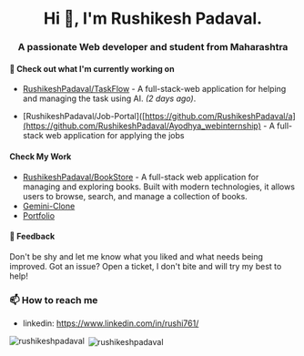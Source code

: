

<h1 align="center">Hi 👋, I'm Rushikesh Padaval.</h1>
<h3 align="center">A passionate Web developer and student from Maharashtra</h3>

#### 👷 Check out what I'm currently working on

 - [RushikeshPadaval/TaskFlow](https://github.com/RushikeshPadaval/TaskFlow) - A full-stack-web application for helping and managing the task using AI. *(2 days ago)*.
 
 - [RushikeshPadaval/Job-Portal]([https://github.com/RushikeshPadaval/a](https://github.com/RushikeshPadaval/Ayodhya_webinternship) - A full-stack web application for applying the jobs  

#### Check My Work
 - [RushikeshPadaval/BookStore](https://github.com/RushikeshPadaval/BookStore) - A full-stack web application for managing and exploring books. Built with modern technologies, it allows users to browse, search, and manage a collection of books.
 - [Gemini-Clone](https://github.com/RushikeshPadaval/Gemini-clone)
 - [Portfolio](https://github.com/RushikeshPadaval/Portfolio)

#### 💬 Feedback

 Don't be shy and let me know what you liked
and what needs being improved. Got an issue? Open a ticket, I don't bite and will try my best to help!

### 📫 How to reach me
- linkedin: https://www.linkedin.com/in/rushi761/
<!-- - Discord: <a href=""> zer0#1064</a>
- dev.to:  -->

<!-- ### CV https://www.maurerkrisztian.com/


Want your own self-generating profile page? Check out [readme-scribe](https://github.com/muesli/readme-scribe)! -->

<p><img align="left" src="https://github-readme-stats.vercel.app/api/top-langs?username=rushikeshpadaval&show_icons=true&locale=en&layout=compact" alt="rushikeshpadaval" /></p>

<p>&nbsp;<img align="center" src="https://github-readme-stats.vercel.app/api?username=rushikeshpadaval&show_icons=true&locale=en" alt="rushikeshpadaval" /></p>

